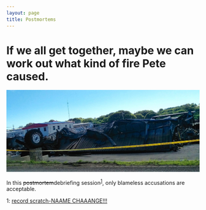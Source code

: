 ```yaml
---
layout: page
title: Postmortems
---
```


# If we all get together, maybe we can work out what kind of fire Pete caused.

![former tirefire][postmortem]

[postmortem]: ./postmortems.jpg

In this ~~postmortem~~debriefing session<sup>[1](#no-briefs)</sup>, only blameless accusations are acceptable.

<a name="no-briefs">1</a>: [record scratch-NAAME CHAAANGE!!!](https://codeascraft.com/2016/11/17/debriefing-facilitation-guide/)
